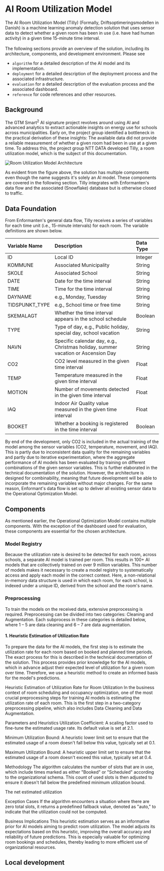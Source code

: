 # AI Room Utilization Model
The AI Room Utilization Model (Tilly) (Formally, Driftsoptimeringsmodellen in Danish) is a machine learning anomaly detection solution that uses sensor data to detect whether a given room has been in use (i.e. have had human activity) in a given time 15-minute time interval.<br> <br>
The following sections provide an overview of the solution, including its architecture, components, and development environment. Please see 

- `algorithm` for a detailed description of the AI model and its implementation. 
- `deployment` for a detailed description of the deployment process and the associated infrastructure.
- `evaluation` for a detailed description of the evaluation process and the associated dashboard.
- `reference` for code references and other resources.

## Background
The GTM Smart<sup>2</sup> AI signature project revolves around using AI and advanced analytics to extract actionable insights on energy use for schools across municipalities. Early on, the project group identified a bottleneck in the practical derivation of these insights: The available data did not provide a reliable measurement of whether a given room had been in use at a given time. To address this, the project group NTT DATA developed Tilly, a room utilization model, which is the subject of this documentation.



![Room Utilization Model Architecture](./assets/solution-architecture.png)

As evident from the figure above, the solution has multiple components even though the name suggests it's solely an AI model. These components are covered in the following section. Tilly integrates with Enformanten's data flow and the associated (Snowflake) database but is otherwise closed to traffic.

## Data Foundation
From Enformanten's general data flow, Tilly receives a series of variables for each time unit (i.e., 15-minute intervals) for each room. The variable definitions are shown below.

|Variable Name|Description|Data Type|
|:------------|:----------|:--------|
|ID           |Local ID   |Integer  |
|KOMMUNE      |Associated Municipality|String|
|SKOLE        |Associated School|String|
|DATE         |Date for the time interval|String|
|TIME         |Time for the time interval|String|
|DAYNAME      |e.g., Monday, Tuesday|String|
|TIDSPUNKT_TYPE|e.g., School time or free time|String|
|SKEMALAGT    |Whether the time interval appears in the school schedule|Boolean|
|TYPE         |Type of day, e.g., Public holiday, special day, school vacation|String|
|NAVN         |Specific calendar day, e.g., Christmas holiday, summer vacation or Ascension Day|String|
|CO2          |CO2 level measured in the given time interval|Float|
|TEMP         |Temperature measured in the given time interval|Float|
|MOTION       |Number of movements detected in the given time interval|Float|
|IAQ          |Indoor Air Quality value measured in the given time interval|Float|
|BOOKET       |Whether a booking is registered in the time interval|Boolean|


By end of the development, only CO2 is included in the actual training of the model among the sensor variables (CO2, temperature, movement, and IAQ). This is partly due to inconsistent data quality for the remaining variables and partly due to iterative experimentation, where the aggregate performance of AI models has been evaluated by training on different combinations of the given sensor variables. This is further elaborated in the technical documentation of the solution. However, the architecture is designed for combinability, meaning that future development will be able to incorporate the remaining variables without major changes. For the same reason, Enformant's data flow is set up to deliver all existing sensor data to the Operational Optimization Model.

## Components
As mentioned earlier, the Operational Optimization Model contains multiple components. With the exception of the dashboard used for evaluation, these components are essential for the chosen architecture.

### Model Registry
Because the utilization rate is desired to be detected for each room, across schools, a separate AI model is trained per room. This results in 100+ AI models that are collectively trained on over 9 million variables. This number of models makes it necessary to create a model registry to systematically access and apply each model in the correct context. Here, a non-relational in-memory data structure is used in which each room, for each school, is indexed under a unique ID, derived from the school and the room's name.

### Preprocessing
To train the models on the received data, extensive preprocessing is required. Preprocessing can be divided into two categories: Cleaning and Augmentation. Each subprocess in these categories is detailed below, where 1 – 5 are data cleaning and 6 – 7 are data augmentation.

#### 1. Heuristic Estimation of Utilization Rate
To prepare the data for the AI models, the first step is to estimate the utilization rate for each room based on booked and planned time periods. The exact process for this is described in the technical documentation of the solution. This process provides prior knowledge for the AI models, which in advance adjust their expected level of utilization for a given room over time. Therefore, we use a heuristic method to create an informed basis for the model's predictions.

Heuristic Estimation of Utilization Rate for Room Utilization
In the business context of room scheduling and occupancy optimization, one of the most crucial preprocessing steps for training AI models is estimating the utilization rate of each room. This is the first step in a two-category preprocessing pipeline, which also includes Data Cleaning and Data Augmentation.

Parameters and Heuristics
Utilization Coefficient: A scaling factor used to fine-tune the estimated usage rate. Its default value is set at 2.1.

Minimum Utilization Bound: A heuristic lower limit set to ensure that the estimated usage of a room doesn't fall below this value, typically set at 0.1.

Maximum Utilization Bound: A heuristic upper limit set to ensure that the estimated usage of a room doesn't exceed this value, typically set at 0.4.

Methodology
The algorithm calculates the number of slots that are in use, which include times marked as either "Booked" or "Scheduled" according to the organizational schema. This count of used slots is then adjusted to ensure it doesn't fall below the predefined minimum utilization bound.

The net estimated utilization 


Exception Cases
If the algorithm encounters a situation where there are zero total slots, it returns a predefined fallback value, denoted as "auto," to indicate that the utilization could not be computed.

Business Implications
This heuristic estimation serves as an informative prior for AI models aiming to predict room utilization. The model adjusts its expectations based on this heuristic, improving the overall accuracy and reliability of future predictions. This is especially valuable for optimizing room bookings and schedules, thereby leading to more efficient use of organizational resources.

## Local development

